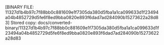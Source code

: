 [BINARY FILE: 11327d1b4b97c7f88bb0c881609e1f7305da380d5fba1a1ca099633d1f23494a04b4852729d5fe6f8ed9bba0820e893f6dad7ad284090b15273622a28d83]
Stored copy: docs/converted-binary/11327d1b4b97c7f88bb0c881609e1f7305da380d5fba1a1ca099633d1f23494a04b4852729d5fe6f8ed9bba0820e893f6dad7ad284090b15273622a28d83
